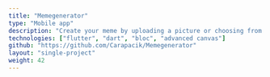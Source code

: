 ```yaml
---
title: "Memegenerator"
type: "Mobile app"
description: "Create your meme by uploading a picture or choosing from templates"
technologies: ["flutter", "dart", "bloc", "advanced canvas"]
github: "https://github.com/Carapacik/Memegenerator"
layout: "single-project"
weight: 42
---
```

